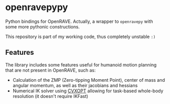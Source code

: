 # openravepypy

Python bindings for OpenRAVE. Actually, a wrapper to `openravepy` with some
more pythonic constructions.

This repository is part of my working code, thus completely unstable `:)`

## Features

The library includes some features useful for humanoid motion planning that are
not present in OpenRAVE, such as:

- Calculation of the ZMP (Zero-tipping Moment Point), center of mass and
  angular momentum, as well as their jacobians and hessians
- Numerical IK solver using [CVXOPT](http://cvxopt.org/index.html)
  allowing for task-based whole-body resolution (it doesn't require IKFast)
